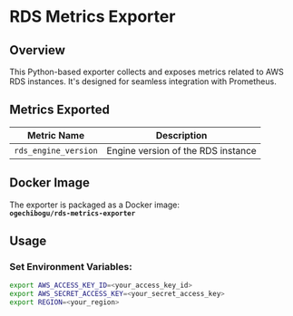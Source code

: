 # RDS Metrics Exporter

## Overview

This Python-based exporter collects and exposes metrics related to AWS RDS instances. It's designed for seamless integration with Prometheus.

## Metrics Exported

| Metric Name         | Description                           |
|---------------------|---------------------------------------|
| `rds_engine_version` | Engine version of the RDS instance   |

## Docker Image

The exporter is packaged as a Docker image:  
**`ogechibogu/rds-metrics-exporter`**

## Usage

### Set Environment Variables:
```bash
export AWS_ACCESS_KEY_ID=<your_access_key_id>
export AWS_SECRET_ACCESS_KEY=<your_secret_access_key>   
export REGION=<your_region> 

